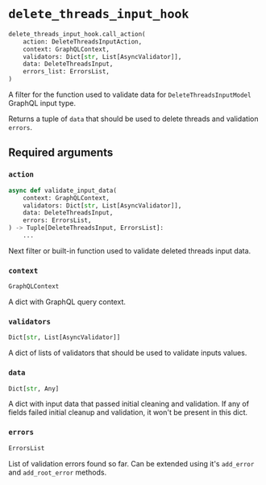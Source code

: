 # `delete_threads_input_hook`

```python
delete_threads_input_hook.call_action(
    action: DeleteThreadsInputAction,
    context: GraphQLContext,
    validators: Dict[str, List[AsyncValidator]],
    data: DeleteThreadsInput,
    errors_list: ErrorsList,
)
```

A filter for the function used to validate data for `DeleteThreadsInputModel` GraphQL input type.

Returns a tuple of `data` that should be used to delete threads and validation `errors`.


## Required arguments

### `action`

```python
async def validate_input_data(
    context: GraphQLContext,
    validators: Dict[str, List[AsyncValidator]],
    data: DeleteThreadsInput,
    errors: ErrorsList,
) -> Tuple[DeleteThreadsInput, ErrorsList]:
    ...
```

Next filter or built-in function used to validate deleted threads input data.


### `context`

```python
GraphQLContext
```

A dict with GraphQL query context.


### `validators`

```python
Dict[str, List[AsyncValidator]]
```

A dict of lists of validators that should be used to validate inputs values.


### `data`

```python
Dict[str, Any]
```

A dict with input data that passed initial cleaning and validation. If any of fields failed initial cleanup and validation, it won't be present in this dict.


### `errors`

```python
ErrorsList
```

List of validation errors found so far. Can be extended using it's `add_error` and `add_root_error` methods.